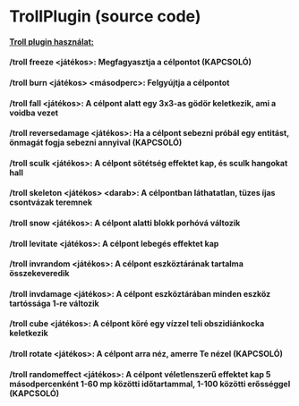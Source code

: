 # TrollPlugin (source code)
#### <ins>Troll plugin használat:</ins>
#### /troll freeze <játékos>: **Megfagyasztja a célpontot (KAPCSOLÓ)**
#### /troll burn <játékos> \<másodperc\>: **Felgyújtja a célpontot**
#### /troll fall <játékos>: **A célpont alatt egy 3x3-as gödör keletkezik, ami a voidba vezet**
#### /troll reversedamage <játékos>: **Ha a célpont sebezni próbál egy entitást, önmagát fogja sebezni annyival (KAPCSOLÓ)**
#### /troll sculk <játékos>: **A célpont sötétség effektet kap, és sculk hangokat hall**
#### /troll skeleton <játékos> \<darab\>: **A célpontban láthatatlan, tüzes íjas csontvázak teremnek**
#### /troll snow <játékos>: **A célpont alatti blokk porhóvá változik**
#### /troll levitate <játékos>: **A célpont lebegés effektet kap**
#### /troll invrandom <játékos>: **A célpont eszköztárának tartalma összekeveredik**
#### /troll invdamage <játékos>: **A célpont eszköztárában minden eszköz tartóssága 1-re változik**
#### /troll cube <játékos>: **A célpont köré egy vízzel teli obszidiánkocka keletkezik**
#### /troll rotate <játékos>: **A célpont arra néz, amerre Te nézel (KAPCSOLÓ)**
#### /troll randomeffect <játékos>: **A célpont véletlenszerű effektet kap 5 másodpercenként 1-60 mp közötti időtartammal, 1-100 közötti erősséggel (KAPCSOLÓ)**
